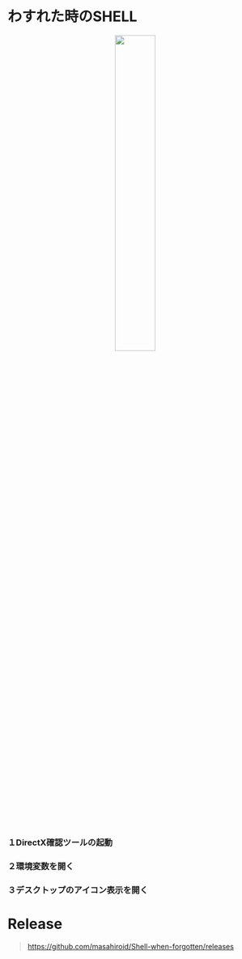 # わすれた時のSHELL

<center><img border="0" width="40%" height="40%" alt="" src="https://kanamesolutions.com/github_img/capture_06202022_040649.png"></center>

### １DirectX確認ツールの起動　

### ２環境変数を開く

### ３デスクトップのアイコン表示を開く

# Release

> https://github.com/masahiroid/Shell-when-forgotten/releases
